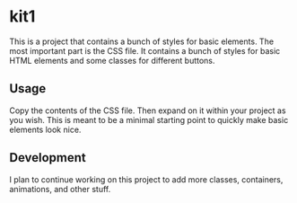 # kit1

This is a project that contains a bunch of styles for basic elements. The most important part is the CSS file.
It contains a bunch of styles for basic HTML elements and some classes for different buttons.

## Usage

Copy the contents of the CSS file. Then expand on it within your project as you wish. This is meant to be a
minimal starting point to quickly make basic elements look nice.

## Development

I plan to continue working on this project to add more classes, containers, animations, and other stuff.